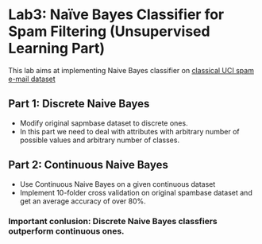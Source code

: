 # Lab3: Naïve Bayes Classifier for Spam Filtering (Unsupervised Learning Part)
This lab aims at implementing Naive Bayes classifier on [classical UCI spam e-mail dataset](http://archive.ics.uci.edu/ml/datasets/Spambase)

## Part 1: Discrete Naive Bayes
- Modify original sapmbase dataset to discrete ones.
- In this part we need to deal with attributes with arbitrary number of possible values and arbitrary number of classes. 

## Part 2: Continuous Naive Bayes
- Use Continuous Naive Bayes on a given continuous dataset
- Implement 10-folder cross validation on original spambase dataset and get an average accuracy of over 80%.

### Important conlusion: Discrete Naive Bayes classfiers outperform continuous ones.
